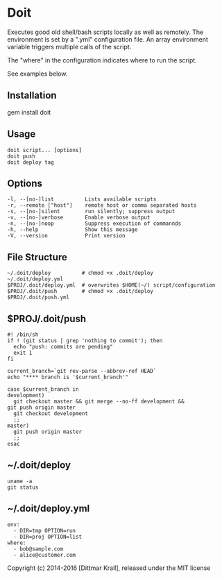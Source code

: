 Doit
====

Executes good old shell/bash scripts locally as well as remotely.
The environment is set by a ".yml" configuration file.
An array environment variable triggers multiple calls of the script.

The "where" in the configuration indicates where to run the script.

See examples below.

Installation
------------
  gem install doit

Usage
-----
    doit script... [options]
    doit push
    doit deploy tag

Options
-------
    -l, --[no-]list          Lists available scripts
    -r, --remote ["host"]    remote host or comma separated hosts
    -s, --[no-]silent        run silently; suppress output
    -v, --[no-]verbose       Enable verbose output
    -n, --[no-]noop          Suppress execution of commannds
    -h, --help               Show this message
    -V, --version            Print version

File Structure
--------------
    ~/.doit/deploy          # chmod +x .doit/deploy
    ~/.doit/deploy.yml
    $PROJ/.doit/deploy.yml  # overwrites $HOME(~/) script/configuration
    $PROJ/.doit/push        # chmod +x .doit/deploy
    $PROJ/.doit/push.yml

$PROJ/.doit/push
----------------
    #! /bin/sh
    if ! (git status | grep 'nothing to commit'); then
      echo "push: commits are pending"
      exit 1
    fi

    current_branch=`git rev-parse --abbrev-ref HEAD`
    echo "**** branch is '$current_branch'"

    case $current_branch in
    development)
      git checkout master && git merge --no-ff development &&
	git push origin master
      git checkout development
      ;;
    master)
      git push origin master
      ;;
    esac

~/.doit/deploy
--------------
    uname -a
    git status

~/.doit/deploy.yml
------------------
    env:
      - DIR=tmp OPTION=run
      - DIR=proj OPTION=list
    where:
      - bob@sample.com
      - alice@customer.com

Copyright (c) 2014-2016 [Dittmar Krall], released under the MIT license
